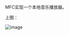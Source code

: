 MFC实现一个本地音乐播放器。


上图：

![image](https://github.com/jlygit/some_personal_project/blob/master/ui_show/music.png)
